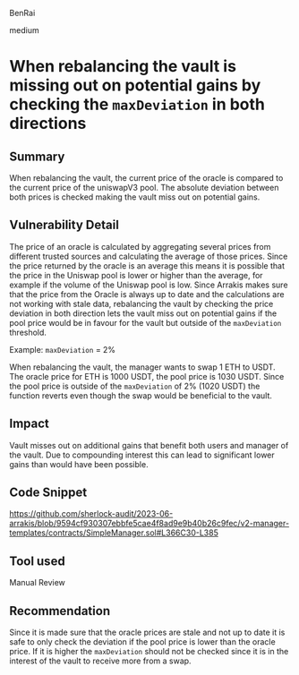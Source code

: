 BenRai

medium

# When rebalancing the vault is missing out on potential gains by checking the `maxDeviation` in both directions

## Summary
When rebalancing the vault, the current price of the oracle is compared to the current price of the uniswapV3 pool. The absolute deviation between both prices is checked making the vault miss out on potential gains.

## Vulnerability Detail

The price of an oracle is calculated by aggregating several prices from different trusted sources and calculating the average of those prices. Since the price returned by the oracle is an average this means it is possible that the price in the Uniswap pool is lower or higher than the average, for example if the volume of the Uniswap pool is low. Since Arrakis makes sure that the price from the Oracle is always up to date and the calculations are not working with stale data, rebalancing the vault by checking the price deviation in both direction lets the vault miss out on potential gains if the pool price would be in favour for the vault but outside of the `maxDeviation` threshold.

Example:
`maxDeviation` = 2% 

When rebalancing the vault, the manager wants to swap 1 ETH to USDT. The oracle price for ETH is 1000 USDT, the pool price is 1030 USDT. Since the pool price is outside of the `maxDeviation` of 2% (1020 USDT) the function reverts even though the swap would be beneficial to the vault.

 

## Impact

Vault misses out on additional gains that benefit both users and manager of the vault. Due to compounding interest this can lead to significant lower gains than would have been possible.

## Code Snippet

https://github.com/sherlock-audit/2023-06-arrakis/blob/9594cf930307ebbfe5cae4f8ad9e9b40b26c9fec/v2-manager-templates/contracts/SimpleManager.sol#L366C30-L385

## Tool used

Manual Review

## Recommendation

Since it is made sure that the oracle prices are stale and not up to date it is safe to only check the deviation if the pool price is lower than the oracle price. If it is higher the `maxDeviation` should not be checked since it is in the interest of the vault to receive more from a swap.

